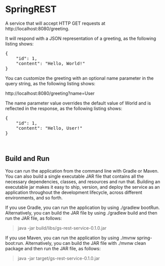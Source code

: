 # SpringREST

A service that will accept HTTP GET requests at http://localhost:8080/greeting.

It will respond with a JSON representation of a greeting, as the following listing shows:

<pre>{
    "id": 1,
    "content": "Hello, World!"
}</pre>

You can customize the greeting with an optional name parameter in the query string, as the following listing shows:

http://localhost:8080/greeting?name=User

The name parameter value overrides the default value of World and is reflected in the response, as the following listing shows:

<pre>{
    "id": 1,
    "content": "Hello, User!"
}</pre>

<br>

## Build and Run

You can run the application from the command line with Gradle or Maven. You can also build a single executable JAR file that contains all the necessary dependencies, classes, and resources and run that. Building an executable jar makes it easy to ship, version, and deploy the service as an application throughout the development lifecycle, across different environments, and so forth.

If you use Gradle, you can run the application by using ./gradlew bootRun. Alternatively, you can build the JAR file by using ./gradlew build and then run the JAR file, as follows:

> java -jar build/libs/gs-rest-service-0.1.0.jar

If you use Maven, you can run the application by using ./mvnw spring-boot:run. Alternatively, you can build the JAR file with ./mvnw clean package and then run the JAR file, as follows:

> java -jar target/gs-rest-service-0.1.0.jar